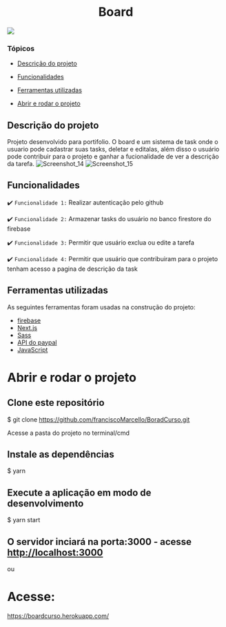 <h1 align="center"> Board </h1>
<p >
<img src="http://img.shields.io/static/v1?label=STATUS&message=CONCLUIDO&color=GREEN&style=for-the-badge"/>
</p>

### Tópicos 

- [Descrição do projeto](#descrição-do-projeto)

- [Funcionalidades](#funcionalidades)


- [Ferramentas utilizadas](#ferramentas-utilizadas)


- [Abrir e rodar o projeto](#abrir-e-rodar-o-projeto)


## Descrição do projeto 
Projeto desenvolvido para portifolio. O board e um sistema de task onde o usuario pode cadastrar suas tasks, deletar e editalas, além disso o usuário pode contribuir
para o projeto e ganhar a fucionalidade de ver a descrição da tarefa.
![Screenshot_14](https://user-images.githubusercontent.com/54758350/160862440-3e14c9ac-ebcb-4ea9-985c-3d1566b6fbda.png)
![Screenshot_15](https://user-images.githubusercontent.com/54758350/160862452-71b5a7c8-035f-498e-8257-8d2fc65403f0.png)


## Funcionalidades

:heavy_check_mark: `Funcionalidade 1:` Realizar autenticação pelo github

:heavy_check_mark: `Funcionalidade 2:` Armazenar tasks do usuário no banco firestore do firebase

:heavy_check_mark: `Funcionalidade 3:` Permitir que usuário exclua ou edite a tarefa

:heavy_check_mark: `Funcionalidade 4:` Permitir que usuário que contribuiram para o projeto tenham acesso a pagina de descrição da task

## Ferramentas utilizadas


As seguintes ferramentas foram usadas na construção do projeto:


- [firebase](https://firebase.google.com/?hl=pt)
- [Next.js](https://nextjs.org/)
- [Sass](https://sass-lang.com/)
- [API do paypal](https://developer.paypal.com/home)
- [JavaScript](https://www.javascript.com/)
  
# Abrir e rodar o projeto
## Clone este repositório
$ git clone <https://github.com/franciscoMarcello/BoradCurso.git>

Acesse a pasta do projeto no terminal/cmd


## Instale as dependências
$ yarn

## Execute a aplicação em modo de desenvolvimento
$ yarn start

## O servidor inciará na porta:3000 - acesse <http://localhost:3000>
ou
# Acesse:
<https://boardcurso.herokuapp.com/>

  
  
  
  
  
